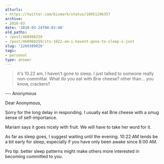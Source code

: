 ```yaml
---
alturls:
- https://twitter.com/bismark/status/10951296357
archive:
- 2010-03
date: '2010-03-24T00:03:40'
old_paths:
- /post/468968259
- /post/468968259/its-1022-am-i-havent-gone-to-sleep-i-just
slug: '1269389020'
tags:
- personal
type: answer
---
```


> it's 10.22 am, I haven't gone to sleep. I just talked to someone really
> non-committal. What do you eat with Brie cheese? other than... you know,
> crackers?

--- Anonymous

Dear Anonymous,

Sorry for the long delay in responding.  I usually eat Brie cheese with
a smug sense of self-importance.

Mariam says it goes nicely with fruit.  We will have to take her word for
it.

As far as sleep goes, I suggest waiting until the evening. 10:22 AM tends
be a bit early for sleep, especially if you have only been awake since
8:00 AM.

Pro tip: better sleep patterns might make others more interested in
becoming committed to you.
